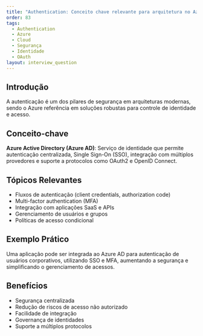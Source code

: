 ```yaml
---
title: "Authentication: Conceito chave relevante para arquitetura no Azure"
order: 83
tags:
  - Authentication
  - Azure
  - Cloud
  - Segurança
  - Identidade
  - OAuth
layout: interview_question
---
```


## Introdução
A autenticação é um dos pilares de segurança em arquiteturas modernas, sendo o Azure referência em soluções robustas para controle de identidade e acesso.

## Conceito-chave
**Azure Active Directory (Azure AD)**: Serviço de identidade que permite autenticação centralizada, Single Sign-On (SSO), integração com múltiplos provedores e suporte a protocolos como OAuth2 e OpenID Connect.

## Tópicos Relevantes
- Fluxos de autenticação (client credentials, authorization code)
- Multi-factor authentication (MFA)
- Integração com aplicações SaaS e APIs
- Gerenciamento de usuários e grupos
- Políticas de acesso condicional

## Exemplo Prático
Uma aplicação pode ser integrada ao Azure AD para autenticação de usuários corporativos, utilizando SSO e MFA, aumentando a segurança e simplificando o gerenciamento de acessos.

## Benefícios
- Segurança centralizada
- Redução de riscos de acesso não autorizado
- Facilidade de integração
- Governança de identidades
- Suporte a múltiplos protocolos

